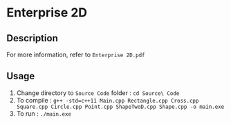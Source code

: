 # Enterprise 2D

## Description
For more information, refer to `Enterprise 2D.pdf`

## Usage
1. Change directory to `Source Code` folder : `cd Source\ Code`
2. To compile : `g++ -std=c++11 Main.cpp Rectangle.cpp Cross.cpp Square.cpp Circle.cpp Point.cpp ShapeTwoD.cpp Shape.cpp -o main.exe`
3. To run : `./main.exe`